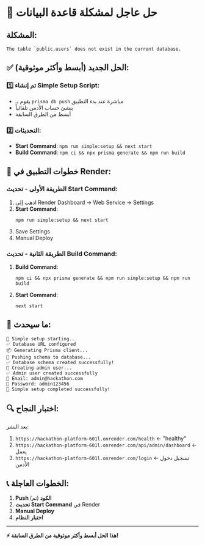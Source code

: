# 🚨 حل عاجل لمشكلة قاعدة البيانات

## المشكلة:
```
The table `public.users` does not exist in the current database.
```

## ✅ الحل الجديد (أبسط وأكثر موثوقية):

### 1️⃣ **تم إنشاء Simple Setup Script**:
- يقوم بـ `prisma db push` مباشرة عند بدء التطبيق
- ينشئ حساب الأدمن تلقائياً
- أبسط من الطرق السابقة

### 2️⃣ **التحديثات**:
- **Start Command**: `npm run simple:setup && next start`
- **Build Command**: `npm ci && npx prisma generate && npm run build`

## 🚀 خطوات التطبيق في Render:

### الطريقة الأولى - تحديث Start Command:
1. اذهب إلى Render Dashboard → Web Service → Settings
2. **Start Command**:
   ```
   npm run simple:setup && next start
   ```
3. Save Settings
4. Manual Deploy

### الطريقة الثانية - تحديث Build Command:
1. **Build Command**:
   ```
   npm ci && npx prisma generate && npm run simple:setup && npm run build
   ```
2. **Start Command**:
   ```
   next start
   ```

## 🎯 ما سيحدث:

```
🚀 Simple setup starting...
✅ Database URL configured
📦 Generating Prisma client...
🚀 Pushing schema to database...
✅ Database schema created successfully!
👤 Creating admin user...
✅ Admin user created successfully
📧 Email: admin@hackathon.com
🔑 Password: admin123456
🎉 Simple setup completed successfully!
```

## 🔍 اختبار النجاح:

بعد النشر:
1. `https://hackathon-platform-601l.onrender.com/health` ← "healthy"
2. `https://hackathon-platform-601l.onrender.com/api/admin/dashboard` ← يعمل
3. `https://hackathon-platform-601l.onrender.com/login` ← تسجيل دخول الأدمن

## 📞 الخطوات العاجلة:

1. **Push الكود** (تم)
2. **تحديث Start Command** في Render
3. **Manual Deploy**
4. **اختبار النظام**

---

**⚡ هذا الحل أبسط وأكثر موثوقية من الطرق السابقة!**
